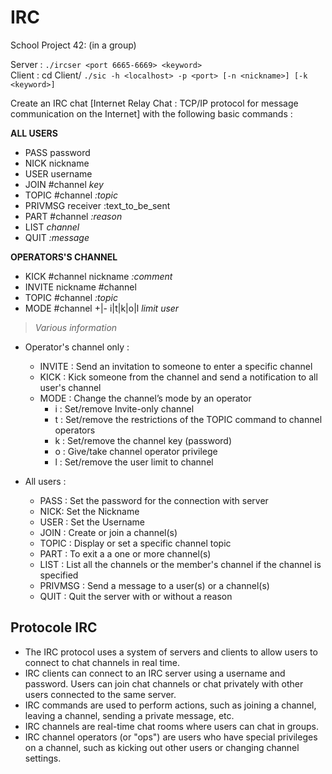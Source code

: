 # IRC

School Project 42: (in a group)

Server : ```./ircser <port 6665-6669> <keyword>```                                                                                                                                                         
Client : cd Client/ ```./sic -h <localhost> -p <port> [-n <nickname>] [-k <keyword>]```

Create an IRC chat [Internet Relay Chat : TCP/IP protocol for message communication on the Internet] with the following basic commands :

**ALL USERS**
- PASS password
- NICK nickname
- USER username
- JOIN #channel *key*
- TOPIC #channel *:topic*
- PRIVMSG receiver :text_to_be_sent
- PART #channel *:reason*
- LIST *channel*
- QUIT *:message*

**OPERATORS'S CHANNEL**
- KICK #channel nickname *:comment*
- INVITE nickname #channel
- TOPIC #channel *:topic*
- MODE #channel +|- i|t|k|o|l *limit* *user*

>	_Various information_
- Operator's channel only :
	- INVITE : Send an invitation to someone to enter a specific channel
	- KICK : Kick someone from the channel and send a notification to all user's channel
	- MODE : Change the channel’s mode by an operator
		- i : Set/remove Invite-only channel
		- t : Set/remove the restrictions of the TOPIC command to channel operators
		- k : Set/remove the channel key (password)
		- o : Give/take channel operator privilege
		- l : Set/remove the user limit to channel

- All users :
	- PASS : Set the password for the connection with server
	- NICK: Set the Nickname
	- USER : Set the Username		
	- JOIN : Create or join a channel(s)
	- TOPIC : Display or set a specific channel topic
	- PART : To exit a a one or more channel(s)
	- LIST : List all the channels or the member's channel if the channel is specified
	- PRIVMSG : Send a message to a user(s) or a channel(s)  
	- QUIT : Quit the server with or without a reason

## Protocole IRC
- The IRC protocol uses a system of servers and clients to allow users to connect to chat channels in real time.
- IRC clients can connect to an IRC server using a username and password. Users can join chat channels or chat privately with other users connected to the same server.
- IRC commands are used to perform actions, such as joining a channel, leaving a channel, sending a private message, etc.
- IRC channels are real-time chat rooms where users can chat in groups.
- IRC channel operators (or "ops") are users who have special privileges on a channel, such as kicking out other users or changing channel settings.
